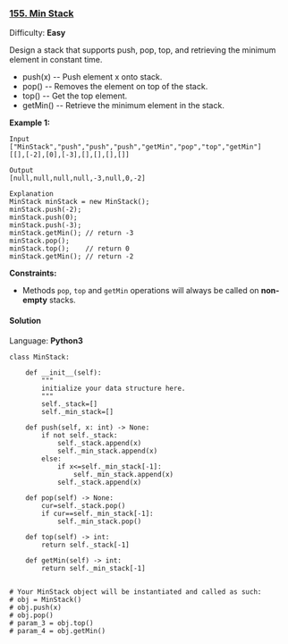 ### [155\. Min Stack](https://leetcode.com/problems/min-stack/)

Difficulty: **Easy**


Design a stack that supports push, pop, top, and retrieving the minimum element in constant time.

*   push(x) -- Push element x onto stack.
*   pop() -- Removes the element on top of the stack.
*   top() -- Get the top element.
*   getMin() -- Retrieve the minimum element in the stack.

**Example 1:**

```
Input
["MinStack","push","push","push","getMin","pop","top","getMin"]
[[],[-2],[0],[-3],[],[],[],[]]

Output
[null,null,null,null,-3,null,0,-2]

Explanation
MinStack minStack = new MinStack();
minStack.push(-2);
minStack.push(0);
minStack.push(-3);
minStack.getMin(); // return -3
minStack.pop();
minStack.top();    // return 0
minStack.getMin(); // return -2
```

**Constraints:**

*   Methods `pop`, `top` and `getMin` operations will always be called on **non-empty** stacks.


#### Solution

Language: **Python3**

```python3
class MinStack:
​
    def __init__(self):
        """
        initialize your data structure here.
        """
        self._stack=[]
        self._min_stack=[]
​
    def push(self, x: int) -> None:
        if not self._stack:
            self._stack.append(x)
            self._min_stack.append(x)
        else:
            if x<=self._min_stack[-1]:
                self._min_stack.append(x)
            self._stack.append(x)
            
    def pop(self) -> None:
        cur=self._stack.pop()
        if cur==self._min_stack[-1]:
            self._min_stack.pop()
​
    def top(self) -> int:
        return self._stack[-1]
​
    def getMin(self) -> int:
        return self._min_stack[-1]
​
​
# Your MinStack object will be instantiated and called as such:
# obj = MinStack()
# obj.push(x)
# obj.pop()
# param_3 = obj.top()
# param_4 = obj.getMin()
```